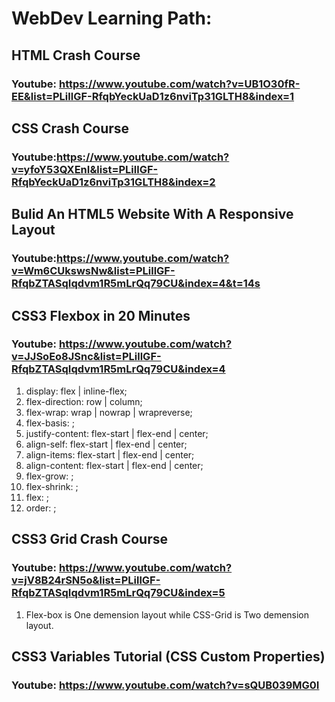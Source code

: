 # WebDev Learning Path:

## HTML Crash Course
### Youtube: https://www.youtube.com/watch?v=UB1O30fR-EE&list=PLillGF-RfqbYeckUaD1z6nviTp31GLTH8&index=1

## CSS Crash Course
### Youtube:https://www.youtube.com/watch?v=yfoY53QXEnI&list=PLillGF-RfqbYeckUaD1z6nviTp31GLTH8&index=2

## Bulid An HTML5 Website With A Responsive Layout
### Youtube:https://www.youtube.com/watch?v=Wm6CUkswsNw&list=PLillGF-RfqbZTASqIqdvm1R5mLrQq79CU&index=4&t=14s

## CSS3 Flexbox in 20 Minutes
### Youtube: https://www.youtube.com/watch?v=JJSoEo8JSnc&list=PLillGF-RfqbZTASqIqdvm1R5mLrQq79CU&index=4

1. display: flex | inline-flex;
2. flex-direction: row | column;
3. flex-wrap: wrap | nowrap | wrapreverse;
4. flex-basis: <length>;
5. justify-content: flex-start | flex-end | center;
6. align-self: flex-start | flex-end | center;
7. align-items: flex-start | flex-end | center;
8. align-content: flex-start | flex-end | center;
9. flex-grow: <number>;
10. flex-shrink: <number>;
11. flex: <integer>;
12. order: <integer>;


## CSS3 Grid Crash Course
### Youtube: https://www.youtube.com/watch?v=jV8B24rSN5o&list=PLillGF-RfqbZTASqIqdvm1R5mLrQq79CU&index=5

1. Flex-box is One demension layout while CSS-Grid is Two demension layout.

## CSS3 Variables Tutorial (CSS Custom Properties)
### Youtube: https://www.youtube.com/watch?v=sQUB039MG0I
